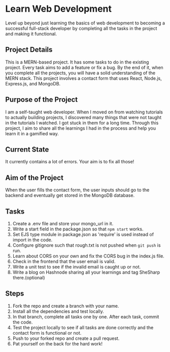 # Learn Web Development

Level up beyond just learning the basics of web development to becoming a successful full-stack developer by completing all the tasks in the project and making it functional.

## Project Details

This is a MERN-based project. It has some tasks to do in the existing project. Every task aims to add a feature or fix a bug. By the end of it, when you complete all the projects, you will have a solid understanding of the MERN stack. This project involves a contact form that uses React, Node.js, Express.js, and MongoDB.

## Purpose of the Project

I am a self-taught web developer. When I moved on from watching tutorials to actually building projects, I discovered many things that were not taught in the tutorials I watched. I got stuck in them for a long time. Through this project, I aim to share all the learnings I had in the process and help you learn it in a gamified way.

## Current State

It currently contains a lot of errors. Your aim is to fix all those!

## Aim of the Project

When the user fills the contact form, the user inputs should go to the backend and eventually get stored in the MongoDB database.

## Tasks

1. Create a .env file and store your mongo_url in it.
2. Write a start field in the package.json so that `npm start` works.
3. Set EJS type module in package.json as 'require' is used instead of import in the code.
4. Configure gitignore such that rough.txt is not pushed when `git push` is run.
5. Learn about CORS on your own and fix the CORS bug in the index.js file.
6. Check in the frontend that the user email is valid.
7. Write a unit test to see if the invalid email is caught up or not.
8. Write a blog on Hashnode sharing all your learnings and tag SheSharp there.(optional)

## Steps

1. Fork the repo and create a branch with your name.
2. Install all the dependencies and test locally.
3. In that branch, complete all tasks one by one. After each task, commit the code.
4. Test the project locally to see if all tasks are done correctly and the contact form is functional or not.
5. Push to your forked repo and create a pull request.
6. Pat yourself on the back for the hard work!
